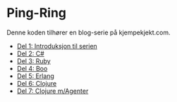 Ping-Ring
=========

Denne koden tilh&oslash;rer en blog-serie p&aring; kjempekjekt.com. 

* [Del 1: Introduksjon til serien](http://blog.kjempekjekt.com/2010/09/04/ping-ring-del-1-introduksjon/)
* [Del 2: C#](http://blog.kjempekjekt.com/2010/09/06/ping-ring-del-2-c/)
* [Del 3: Ruby](http://blog.kjempekjekt.com/2010/09/07/ping-ring-del-3-ruby/)
* [Del 4: Boo](http://blog.kjempekjekt.com/2010/09/08/ping-ring-del-4-boo/)
* [Del 5: Erlang](http://blog.kjempekjekt.com/2010/09/12/ping-ring-del-5-erlang/)
* [Del 6: Clojure](http://blog.kjempekjekt.com/2010/09/15/ping-ring-del-6-clojure/)
* [Del 7: Clojure m/Agenter](http://blog.kjempekjekt.com/2010/09/17/ping-ring-del-7-clojure-magenter/)
